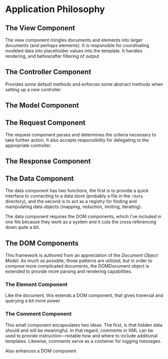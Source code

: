 # Application Philosophy

## The View Component

The view component mingles documents and elements into larger documents (and perhaps elements). It is responsible for coordinating modeled data into placeholder values into the template. It handles rendering, and before/after filtering of output

## The Controller Component

Provides some default methods and enforces some abstract methods when setting up a new controller

## The Model Component

## The Request Component

The request component parses and determines the criteria necessary to take further action. It also accepts responsibility for delegating to the appropriate controller.

## The Response Component

## The Data Component

The data component has two functions, the first is to provide a quick interface to connecting to a data store (probably a file in the `/data` directory), and the second is to act as a registry for finding and manipulating data objects (mapping, reduction, limiting, iterating).

The data component requires the DOM components, which I've included in one file because they work as a system and it cuts the cross referencing down quite a bit.

## The DOM Components

This framework is authored from an appreciation of the *Document Object Model*. As much as possible, those patterns are utilized, but in order to compose more complicated documents, the DOMDocument object is extended to provide more parsing and rendering capabilities.

### The Element Component

Like the document, this extends a DOM component, that gives traversal and querying a bit more power

### The Comment Component

This small component encapsulates two ideas. The first, is that hidden data should and will be meaningful. In that regard, comments in XML can be used to provide instruction—notable how and where to include additional templates. Likewise, comments serve as a container for logging messages.

Also enhances a DOM component